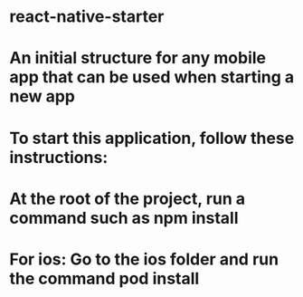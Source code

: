 # react-native-starter

# An initial structure for any mobile app that can be used when starting a new app

# To start this application, follow these instructions:

# At the root of the project, run a command such as npm install

# For ios: Go to the ios folder and run the command pod install
